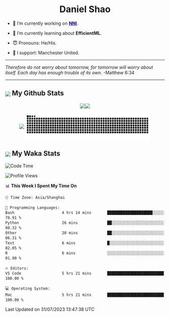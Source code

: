 

<h1 align="center">Daniel Shao</h1>

- 🐒 I’m currently working on <strong><a href="https://github.com/microsoft/nni" style="color: darkblue">NNI</a></strong>.

- 🥹 I’m currently learning about **EfficientML**.

- 😇 Pronouns: He/His.

- 🦧 I support: Manchester United.

---

<i> Therefore do not worry about tomorrow, for tomorrow will worry about itself. Each day has enough trouble of its own. </i> -Matthew 6:34

---

<h2><img src="https://emojis.slackmojis.com/emojis/images/1579216111/7550/pikachu_wave.gif?1579216111" align="center" width="28" /> My Github Stats</h2>

<p align="center"><img align="center" src = "https://github-readme-stats.vercel.app/api?username=super-dainiu&show_icons=true&count_private=true&theme=tokyonight&hide=issues&line_height=30" width="400px"><img align="center" src = "https://github-readme-streak-stats.herokuapp.com/?user=super-dainiu&theme=tokyonight" width="400px"></p>

<p align="center"><img align="center" width="400px" src="https://github-readme-stats.vercel.app/api/top-langs/?username=super-dainiu&layout=compact&theme=tokyonight&hide=html,tex,jupyter%20notebook"><img align="center" width="400px" src="https://github.com/super-dainiu/super-dainiu/blob/output/github-contribution-grid-snake.svg"></p>

<h2><img src="https://emojis.slackmojis.com/emojis/images/1579216111/7550/pikachu_wave.gif?1579216111" align="center" width="28" /> My Waka Stats</h2>

<!--START_SECTION:waka-->
![Code Time](http://img.shields.io/badge/Code%20Time-259%20hrs%206%20mins-blue)

![Profile Views](http://img.shields.io/badge/Profile%20Views-0-blue)

📊 **This Week I Spent My Time On** 

```text
🕑︎ Time Zone: Asia/Shanghai

💬 Programming Languages: 
Bash                     4 hrs 14 mins       ████████████████████░░░░░   78.91 % 
Python                   26 mins             ██░░░░░░░░░░░░░░░░░░░░░░░   08.32 % 
Other                    20 mins             ██░░░░░░░░░░░░░░░░░░░░░░░   06.31 % 
Text                     6 mins              █░░░░░░░░░░░░░░░░░░░░░░░░   02.05 % 
R                        6 mins              ░░░░░░░░░░░░░░░░░░░░░░░░░   01.90 % 

🔥 Editors: 
VS Code                  5 hrs 21 mins       █████████████████████████   100.00 % 

💻 Operating System: 
Mac                      5 hrs 21 mins       █████████████████████████   100.00 % 
```


 Last Updated on 31/07/2023 13:47:38 UTC
<!--END_SECTION:waka-->
